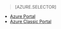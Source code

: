 > [AZURE.SELECTOR]
- [Azure Portal](../articles/storage/storage-import-export-service.md)
- [Azure Classic Portal](../articles/storage/storage-import-export-service-classic-portal.md)

<!---HONumber=AcomDC_1203_2015-->